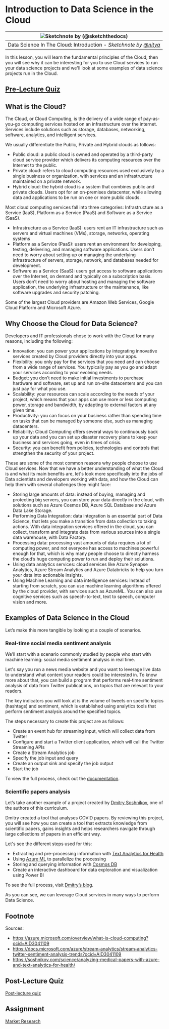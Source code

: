 # Introduction to Data Science in the Cloud

|![ Sketchnote by [(@sketchthedocs)](https://sketchthedocs.dev) ](../../sketchnotes/17-DataScience-Cloud.png)|
|:---:|
| Data Science In The Cloud: Introduction - _Sketchnote by [@nitya](https://twitter.com/nitya)_ |


In this lesson, you will learn the fundamental principles of the Cloud, then you will see why it can be interesting for you to use Cloud services to run your data science projects and we'll look at some examples of data science projects run in the Cloud. 


## [Pre-Lecture Quiz](https://red-water-0103e7a0f.azurestaticapps.net/quiz/32)


## What is the Cloud?

The Cloud, or Cloud Computing, is the delivery of a wide range of pay-as-you-go computing services hosted on an infrastructure over the internet. Services include solutions such as storage, databases, networking, software, analytics, and intelligent services. 

We usually differentiate the Public, Private and Hybrid clouds as follows: 

* Public cloud: a public cloud is owned and operated by a third-party cloud service provider which delivers its computing resources over the Internet to the public. 
* Private cloud: refers to cloud computing resources used exclusively by a single business or organization, with services and an infrastructure maintained on a private network. 
* Hybrid cloud: the hybrid cloud is a system that combines public and private clouds. Users opt for an on-premises datacenter, while allowing data and applications to be run on one or more public clouds. 

Most cloud computing services fall into three categories: Infrastructure as a Service (IaaS), Platform as a Service (PaaS) and Software as a Service (SaaS).

* Infrastructure as a Service (IaaS): users rent an IT infrastructure such as servers and virtual machines (VMs), storage, networks, operating systems 
* Platform as a Service (PaaS): users rent an environment for developing, testing, delivering, and managing software applications. Users don’t need to worry about setting up or managing the underlying infrastructure of servers, storage, network, and databases needed for development. 
* Software as a Service (SaaS): users get access to software applications over the Internet, on demand and typically on a subscription basis. Users don’t need to worry about hosting and managing the software application, the underlying infrastructure or the maintenance, like software upgrades and security patching. 

Some of the largest Cloud providers are Amazon Web Services, Google Cloud Platform and Microsoft Azure.
## Why Choose the Cloud for Data Science? 

Developers and IT professionals chose to work with the Cloud for many reasons, including the following: 

* Innovation: you can power your applications by integrating innovative services created by Cloud providers directly into your apps.
* Flexibility: you only pay for the services that you need and can choose from a wide range of services. You typically pay as you go and adapt your services according to your evolving needs. 
* Budget: you don’t need to make initial investments to purchase hardware and software, set up and run on-site datacenters and you can just pay for what you use. 
* Scalability: your resources can scale according to the needs of your project, which means that your apps can use more or less computing power, storage and bandwidth, by adapting to external factors at any given time. 
* Productivity: you can focus on your business rather than spending time on tasks that can be managed by someone else, such as managing datacenters. 
* Reliability: Cloud Computing offers several ways to continuously back up your data and you can set up disaster recovery plans to keep your business and services going, even in times of crisis.
* Security: you can benefit from policies, technologies and controls that strengthen the security of your project. 

 These are some of the most common reasons why people choose to use Cloud services. Now that we have a better understanding of what the Cloud is and what its main benefits are, let's look more specifically into the jobs of Data scientists and developers working with data, and how the Cloud can help them with several challenges they might face: 

* Storing large amounts of data: instead of buying, managing and protecting big servers, you can store your data directly in the cloud, with solutions such as Azure Cosmos DB, Azure SQL Database and Azure Data Lake Storage.
* Performing Data Integration: data integration is an essential part of Data Science, that lets you make a transition from data collection to taking actions. With data integration services offered in the cloud, you can collect, transform and integrate data from various sources into a single data warehouse, with Data Factory. 
* Processing data: processing vast amounts of data requires a lot of computing power, and not everyone has access to machines powerful enough for that, which is why many people choose to directly harness the cloud’s huge computing power to run and deploy their solutions. 
* Using data analytics services: cloud services like Azure Synapse Analytics, Azure Stream Analytics and Azure Databricks to help you turn your data into actionable insights. 
* Using Machine Learning and data intelligence services: Instead of starting from scratch, you can use machine learning algorithms offered by the cloud provider, with services such as AzureML. You can also use cognitive services such as speech-to-text, text to speech, computer vision and more.

## Examples of Data Science in the Cloud 

Let’s make this more tangible by looking at a couple of scenarios. 
 
### Real-time social media sentiment analysis
We’ll start with a scenario commonly studied by people who start with machine learning: social media sentiment analysis in real time. 

Let's say you run a news media website and you want to leverage live data to understand what content your readers could be interested in. To know more about that, you can build a program that performs real-time sentiment analysis of data from Twitter publications, on topics that are relevant to your readers. 

The key indicators you will look at is the volume of tweets on specific topics (hashtags) and sentiment, which is established using analytics tools that perform sentiment analysis around the specified topics. 

The steps necessary to create this project are as follows: 

* Create an event hub for streaming input, which will collect data from Twitter 
* Configure and start a Twitter client application, which will call the Twitter Streaming APIs 
* Create a Stream Analytics job 
* Specify the job input and query 
* Create an output sink and specify the job output 
* Start the job 

To view the full process, check out the [documentation](https://docs.microsoft.com/azure/stream-analytics/stream-analytics-twitter-sentiment-analysis-trends?WT.mc_id=academic-40229-cxa&ocid=AID30411099).
### Scientific papers analysis
Let’s take another example of a project created by [Dmitry Soshnikov](http://soshnikov.com), one of the authors of this curriculum. 

Dmitry created a tool that analyses COVID papers. By reviewing this project, you will see how you can create a tool that extracts knowledge from scientific papers, gains insights and helps researchers navigate through large collections of papers in an efficient way.

Let's see the different steps used for this: 
* Extracting and pre-processing information with [Text Analytics for Health](https://docs.microsoft.com/azure/cognitive-services/text-analytics/how-tos/text-analytics-for-health?WT.mc_id=academic-40229-cxa&ocid=AID3041109)
* Using [Azure ML](https://azure.microsoft.com/services/machine-learning?WT.mc_id=academic-40229-cxa&ocid=AID3041109) to parallelize the processing
* Storing and querying information with [Cosmos DB](https://azure.microsoft.com/services/cosmos-db?WT.mc_id=academic-40229-cxa&ocid=AID3041109)
* Create an interactive dashboard for data exploration and visualization using Power BI

To see the full process, visit [Dmitry’s blog](https://soshnikov.com/science/analyzing-medical-papers-with-azure-and-text-analytics-for-health/). 
 
As you can see, we can leverage Cloud services in many ways to perform Data Science. 
## Footnote

Sources:
* https://azure.microsoft.com/overview/what-is-cloud-computing?ocid=AID3041109  
* https://docs.microsoft.com/azure/stream-analytics/stream-analytics-twitter-sentiment-analysis-trends?ocid=AID3041109  
* https://soshnikov.com/science/analyzing-medical-papers-with-azure-and-text-analytics-for-health/  

## Post-Lecture Quiz

[Post-lecture quiz](https://red-water-0103e7a0f.azurestaticapps.net/quiz/33)

## Assignment

[Market Research](assignment.md)
